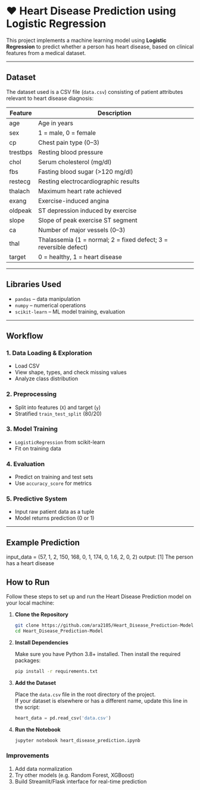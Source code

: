 # ❤️ Heart Disease Prediction using Logistic Regression

This project implements a machine learning model using **Logistic Regression** to predict whether a person has heart disease, based on clinical features from a medical dataset.

---

## Dataset

The dataset used is a CSV file (`data.csv`) consisting of patient attributes relevant to heart disease diagnosis:

| Feature               | Description                           |
|-----------------------|---------------------------------------|
| age                  | Age in years                          |
| sex                  | 1 = male, 0 = female                  |
| cp                   | Chest pain type (0–3)                 |
| trestbps             | Resting blood pressure                |
| chol                 | Serum cholesterol (mg/dl)             |
| fbs                  | Fasting blood sugar (>120 mg/dl)      |
| restecg              | Resting electrocardiographic results  |
| thalach              | Maximum heart rate achieved           |
| exang                | Exercise-induced angina               |
| oldpeak              | ST depression induced by exercise     |
| slope                | Slope of peak exercise ST segment     |
| ca                   | Number of major vessels (0–3)         |
| thal                 | Thalassemia (1 = normal; 2 = fixed defect; 3 = reversible defect) |
| target               | 0 = healthy, 1 = heart disease         |

---

## Libraries Used

- `pandas` – data manipulation  
- `numpy` – numerical operations  
- `scikit-learn` – ML model training, evaluation

---

## Workflow

### 1. Data Loading & Exploration

- Load CSV
- View shape, types, and check missing values
- Analyze class distribution

### 2. Preprocessing

- Split into features (`X`) and target (`y`)
- Stratified `train_test_split` (80/20)

### 3. Model Training

- `LogisticRegression` from scikit-learn
- Fit on training data

### 4. Evaluation

- Predict on training and test sets
- Use `accuracy_score` for metrics

### 5. Predictive System

- Input raw patient data as a tuple
- Model returns prediction (0 or 1)

---

## Example Prediction

input_data = (57, 1, 2, 150, 168, 0, 1, 174, 0, 1.6, 2, 0, 2)
output:
[1]
The person has a heart disease

## How to Run

Follow these steps to set up and run the Heart Disease Prediction model on your local machine:

1. **Clone the Repository**

    ```bash
    git clone https://github.com/ara2105/Heart_Disease_Prediction-Model.git
    cd Heart_Disease_Prediction-Model
    ```

2. **Install Dependencies**

    Make sure you have Python 3.8+ installed. Then install the required packages:

    ```bash
    pip install -r requirements.txt
    ```

3. **Add the Dataset**

    Place the `data.csv` file in the root directory of the project.  
    If your dataset is elsewhere or has a different name, update this line in the script:

    ```python
    heart_data = pd.read_csv('data.csv')
    ```

4. **Run the Notebook**

      ```bash
      jupyter notebook heart_disease_prediction.ipynb
      ```

### Improvements
1. Add data normalization
2. Try other models (e.g. Random Forest, XGBoost)
3. Build Streamlit/Flask interface for real-time prediction
